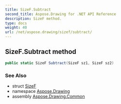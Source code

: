 ```yaml
---
title: SizeF.Subtract
second_title: Aspose.Drawing for .NET API Reference
description: SizeF method. 
type: docs
weight: 40
url: /net/aspose.drawing/sizef/subtract/
---
```

## SizeF.Subtract method

```csharp
public static SizeF Subtract(SizeF sz1, SizeF sz2)
```

### See Also

* struct [SizeF](../)
* namespace [Aspose.Drawing](../../sizef/)
* assembly [Aspose.Drawing.Common](../../../)


